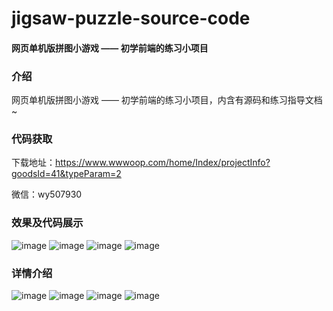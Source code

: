 # jigsaw-puzzle-source-code
#### 网页单机版拼图小游戏 —— 初学前端的练习小项目
### 介绍
网页单机版拼图小游戏 —— 初学前端的练习小项目，内含有源码和练习指导文档~

### 代码获取

下载地址：https://www.wwwoop.com/home/Index/projectInfo?goodsId=41&typeParam=2

微信：wy507930

### 效果及代码展示
![image](https://github.com/user-attachments/assets/840320ee-739d-4a1b-8d66-6adb39ef19d1)
![image](https://github.com/user-attachments/assets/c04a9b43-658e-4d9f-a961-62fd28b550a0)
![image](https://github.com/user-attachments/assets/82ec6df3-a297-4a52-b72c-b561edb6c58d)
![image](https://github.com/user-attachments/assets/8e0bd64f-63c0-4b27-8f1f-77b98b030083)

###  详情介绍
![image](https://github.com/user-attachments/assets/1db139e0-ff7c-48ff-9470-ae7cdc901011)
![image](https://github.com/user-attachments/assets/7beb28ae-9bdb-4fa0-be5e-6e3e1f81f57a)
![image](https://github.com/user-attachments/assets/ad50d333-20f7-492e-ac61-1fe7f77030d2)
![image](https://github.com/user-attachments/assets/b6a151b5-ae82-4f72-aa2e-b56fe186ccef)

